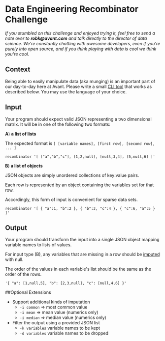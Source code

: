 # Data Engineering Recombinator Challenge

*If you stumbled on this challenge and enjoyed trying it, feel
free to send a note over to __robk@avant.com__ and talk directly to the director
of data science. We're constantly chatting with awesome developers, even
if you're purely into open source, and if you think playing with data is cool we think you're cool.*

## Context
Being able to easily manipulate data (aka munging) is an important part of our day-to-day here at Avant. Please write a small [CLI tool](https://en.wikipedia.org/wiki/Command-line_interface) that works as described below. You may use the language of your choice.
## Input
Your program should expect valid JSON representing a two dimensional matrix. It will be in one of the following two formats:

**A**) **a list of lists**
    
  The expected format is `[ [variable names], [first row], [second row], ... ]`

    recombinator '[ ["a","b","c"], [1,2,null], [null,3,4], [5,null,6] ]'
**B**) **a list of objects**

  JSON objects are simply unordered collections of key:value pairs.

  Each row is represented by an object containing the variables set for that row.

  Accordingly, this form of input is convenient for sparse data sets.

    recombinator '[ { "a":1, "b":2 }, { "b":3, "c":4 }, { "c":6, "a":5 } ]'
## Output
Your program should transform the input into a single JSON object mapping variable names to lists of values.

For input type (B), any variables that are missing in a row should be [imputed](https://en.wikipedia.org/wiki/Imputation_(statistics)) with null.

The order of the values in each variable's list should be the same as the order of the rows.

    '{ "a": [1,null,5], "b": [2,3,null], "c": [null,4,6] }'
##Optional Extensions
* Support additional kinds of imputation
  * `-i common` => most common value
  * `-i mean` => mean value (numerics only)
  * `-i median` => median value (numerics only)
* Filter the output using a provided JSON list
  * `-k variables` variable names to be kept
  * `-d variables` variable names to be dropped
